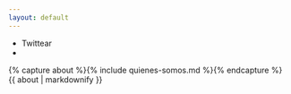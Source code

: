 ```yaml
---
layout: default
---
```


<section id="manifesto" class="container">
  <ul class="share-btn list-inline">
    <li class="text-center">
      <a class="twitter-share-button btn btn-primary btn-xs" onclick="window.open('https://twitter.com/intent/tweet?via=ciudadanoi&url=http%3A%2F%2Fagendatransparencia.cl%2F&text={{ site.description }}','_blank','height=400,width=300')"><i class="fa fa-twitter"></i> Twittear</a>
    </li>
    <li class="fb-share-button" data-href="{{ site.baseurl }}" data-layout="button"></li>
  </ul>
  <div class="manifiesto">
    {% capture about %}{% include quienes-somos.md %}{% endcapture %}
    {{ about  | markdownify }}

  </div>
  </div>
</section>
